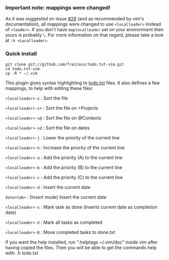 ### Important note: mappings were changed!

As it was suggested on issue [#28](https://github.com/freitass/todo.txt-vim/issues/28) (and as recommended by vim's documentation), all mappings were changed to use `<localleader>` instead of `<leader>`. If you don't have `maplocalleader` set on your environment then yours is probably `\`. For more information on that regard, please take a look at `:h <Localleader>`.


### Quick install

    git clone git://github.com/freitass/todo.txt-vim.git
    cd todo.txt-vim
    cp -R * ~/.vim


This plugin gives syntax highlighting to [todo.txt](http://todotxt.com/) files. It also defines a few mappings, to help with editing these files:

`<localleader>-s` : Sort the file

`<localleader>-s+` : Sort the file on +Projects

`<localleader>-s@` : Sort the file on @Contexts

`<localleader>-sd` : Sort the file on dates

`<localleader>-j` : Lower the priority of the current line

`<localleader>-k` : Increase the priority of the current line

`<localleader>-a` : Add the priority (A) to the current line

`<localleader>-b` : Add the priority (B) to the current line

`<localleader>-c` : Add the priority (C) to the current line

`<localleader>-d` : Insert the current date

`date<tab>`  : (Insert mode) Insert the current date

`<localleader>-x` : Mark task as done (inserts current date as completion date)

`<localleader>-X` : Mark all tasks as completed

`<localleader>-D` : Move completed tasks to done.txt

If you want the help installed, run ":helptags ~/.vim/doc" inside vim after having copied the files.
Then you will be able to get the commands help with: :h todo.txt
